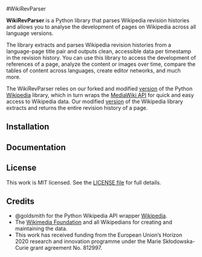 #WikiRevParser

**WikiRevParser** is a Python library that parses Wikipedia revision histories and allows you to analyse the development of pages on Wikipedia across all language versions.

The library extracts and parses Wikipedia revision histories from a language-page title pair and outputs clean, accessible data per timestamp in the revision history. 
You can use this library to access the development of references of a page, analyze the content or images over time, compare the tables of content across languages, create editor networks, and much more.

The WikiRevParser relies on our forked and modified [version](https://github.com/ajoer/Wikipedia) of the Python [Wikipedia](https://github.com/goldsmith/Wikipedia) library, which in turn wraps the [MediaWiki API](https://www.mediawiki.org/wiki/API) for quick and easy access to Wikipedia data.
Our modified [version](https://github.com/ajoer/Wikipedia) of the Wikipedia library extracts and returns the entire revision history of a page.

Installation
------------

Documentation
-------------


License
-------

This work is MIT licensed. See the [LICENSE file](https://github.com/ajoer/WikiRevParser/LICENSE) for full details.

Credits
-------

-  @goldsmith for the Python Wikipedia API wrapper [Wikipedia](https://github.com/goldsmith/Wikipedia).
-  The [Wikimedia Foundation](http://wikimediafoundation.org/wiki/Home) and all Wikipedians for creating and maintaining the data.
- This work has received funding from the European Union’s Horizon 2020 research and innovation programme under the Marie Skłodowska-Curie grant agreement No. 812997.


